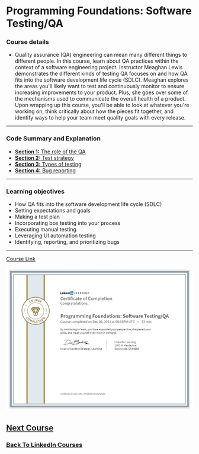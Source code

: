 # Programming Foundations: Software Testing/QA

### Course details

- Quality assurance (QA) engineering can mean many different things to different people. In this course, learn about QA practices within the context of a software engineering project. Instructor Meaghan Lewis demonstrates the different kinds of testing QA focuses on and how QA fits into the software development life cycle (SDLC). Meaghan explores the areas you'll likely want to test and continuously monitor to ensure increasing improvements to your product. Plus, she goes over some of the mechanisms used to communicate the overall health of a product. Upon wrapping up this course, you'll be able to look at whatever you're working on, think critically about how the pieces fit together, and identify ways to help your team meet quality goals with every release.

---

### Code Summary and Explanation

- [**Section 1:** The role of the QA](./course-code-and-explanation/1-The-role-of-QA/)
- [**Section 2:** Test strategy](./course-code-and-explanation/2-Test-strategy/)
- [**Section 3:** Types of testing](./course-code-and-explanation/3-Types-of-Testing-QA-focus-On/)
- [**Section 4:** Bug reporting](./course-code-and-explanation/4-Bug-reporting/)

---

### Learning objectives

- How QA fits into the software development life cycle (SDLC)
- Setting expectations and goals
- Making a test plan
- Incorporating box testing into your process
- Executing manual testing
- Leveraging UI automation testing
- Identifying, reporting, and prioritizing bugs

---

[Course Link](https://www.linkedin.com/learning/programming-foundations-software-testing-qa)

![Certificate](./certificate.jpg)

## [Next Course](../-10-Git-Essential-Training/)

### [Back To LinkedIn Courses](../)
